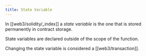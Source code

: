 ```yaml
---
title: State Variable
---
```


In [[web3/solidity/_index]] a _state variable_ is the one that is stored permanently in contract storage.

State variables are declared outside of the scope of the function.

Changing the state variable is considered a [[web3/transaction]].
